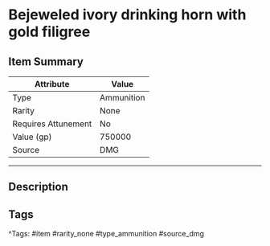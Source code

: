 # Bejeweled ivory drinking horn with gold filigree

## Item Summary

| Attribute            | Value                        |
|----------------------|------------------------------|
| Type                 | Ammunition |
| Rarity               | None             |
| Requires Attunement  | No                |
| Value (gp)           | 750000    |
| Source               | DMG |

---

## Description



## Tags

^Tags: #item #rarity_none #type_ammunition #source_dmg